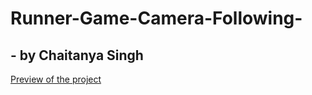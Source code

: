 # Runner-Game-Camera-Following-
## - by Chaitanya Singh
[Preview of the project](https://chaitanyasingh11.github.io/Runner-Game-Camera-Following-/)
